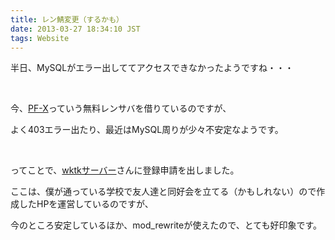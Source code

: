 ```yaml
---
title: レン鯖変更（するかも）
date: 2013-03-27 18:34:10 JST
tags: Website
---
```

<p>半日、MySQLがエラー出しててアクセスできなかったようですね・・・</p>
<p>&nbsp;</p>
<p>今、<a href="http://www.pf-x.net/">PF-X</a>っていう無料レンサバを借りているのですが、</p>
<p>よく403エラー出たり、最近はMySQL周りが少々不安定なようです。</p>
<p>&nbsp;</p>
<p>ってことで、<a href="http://www.wktk.so/">wktkサーバー</a>さんに登録申請を出しました。</p>
<p>ここは、僕が通っている学校で友人達と同好会を立てる（かもしれない）ので作成したHPを運営しているのですが、</p>
<p>今のところ安定しているほか、mod_rewriteが使えたので、とても好印象です。</p>
